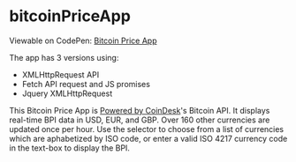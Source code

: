 # bitcoinPriceApp

Viewable on CodePen: [Bitcoin Price App](https://codepen.io/FreeFly/pen/gjogom)

The app has 3 versions using:
* XMLHttpRequest API
* Fetch API request and JS promises
* Jquery XMLHttpRequest


This Bitcoin Price App is [Powered by CoinDesk](https://www.coindesk.com/price/)'s Bitcoin API. It displays real-time BPI data in USD, EUR, and GBP. Over 160 other currencies are updated once per hour. Use the selector to choose from a list of currencies which are aphabetized by ISO code, or enter a valid ISO 4217 currency code in the text-box to display the BPI.
